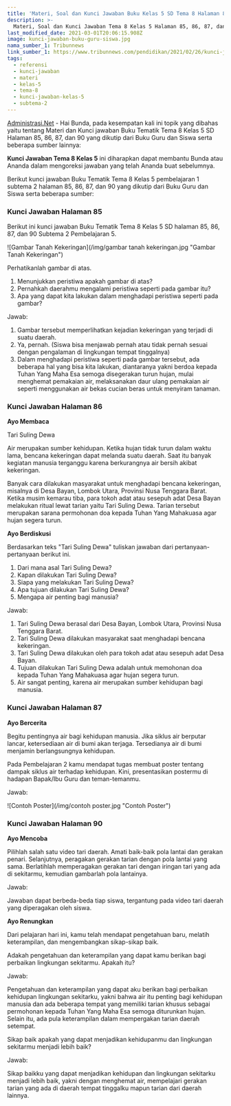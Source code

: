 ```yaml
---
title: 'Materi, Soal dan Kunci Jawaban Buku Kelas 5 SD Tema 8 Halaman 85, 86, 87, dan 90'
description: >-
  Materi, Soal dan Kunci Jawaban Tema 8 Kelas 5 Halaman 85, 86, 87, dan 90 Buku Tematik Kurikulum 2013 Subtema 2 Perubahan Lingkungan.
last_modified_date: 2021-03-01T20:06:15.908Z
image: kunci-jawaban-buku-guru-siswa.jpg
nama_sumber_1: Tribunnews
link_sumber_1: https://www.tribunnews.com/pendidikan/2021/02/26/kunci-jawaban-tema-8-kelas-5-sd-halaman-85-86-87-90-buku-tematik-subtema-2-pembelajaran-5?page=all.
tags:
  - referensi
  - kunci-jawaban
  - materi
  - kelas-5
  - tema-8
  - kunci-jawaban-kelas-5
  - subtema-2
---
```


[Administrasi.Net](https://administrasi.net "Administrasi.Net") - Hai Bunda, pada kesempatan kali ini topik yang dibahas yaitu tentang Materi dan Kunci jawaban Buku Tematik Tema 8 Kelas 5 SD Halaman 85, 86, 87, dan 90 yang dikutip dari Buku Guru dan Siswa serta beberapa sumber lainnya:

**Kunci Jawaban Tema 8 Kelas 5** ini diharapkan dapat membantu Bunda atau Ananda dalam mengoreksi jawaban yang telah Ananda buat sebelumnya. 

Berikut kunci jawaban Buku Tematik Tema 8 Kelas 5 pembelajaran 1 subtema 2 halaman 85, 86, 87, dan 90 yang dikutip dari Buku Guru dan Siswa serta beberapa sumber:

### Kunci Jawaban Halaman 85

Berikut ini kunci jawaban Buku Tematik Tema 8 Kelas 5 SD halaman 85, 86, 87, dan 90 Subtema 2 Pembelajaran 5.

![Gambar Tanah Kekeringan](/img/gambar tanah kekeringan.jpg "Gambar Tanah Kekeringan")

Perhatikanlah gambar di atas.

1. Menunjukkan peristiwa apakah gambar di atas?
2. Pernahkah daerahmu mengalami peristiwa seperti pada gambar itu?
3. Apa yang dapat kita lakukan dalam menghadapi peristiwa seperti pada gambar?

Jawab:

1. Gambar tersebut memperlihatkan kejadian kekeringan yang terjadi di suatu daerah.
2. Ya, pernah. (Siswa bisa menjawab pernah atau tidak pernah sesuai dengan pengalaman di lingkungan tempat tinggalnya)
3. Dalam menghadapi peristiwa seperti pada gambar tersebut, ada beberapa hal yang bisa kita lakukan, diantaranya yakni berdoa kepada Tuhan Yang Maha Esa semoga disegerakan turun hujan, mulai menghemat pemakaian air, melaksanakan daur ulang pemakaian air seperti menggunakan air bekas cucian beras untuk menyiram tanaman.

### Kunci Jawaban Halaman 86

**Ayo Membaca**

Tari Suling Dewa

Air merupakan sumber kehidupan. Ketika hujan tidak turun dalam waktu lama, bencana kekeringan dapat melanda suatu daerah. Saat itu banyak kegiatan manusia terganggu karena berkurangnya air bersih akibat kekeringan.

Banyak cara dilakukan masyarakat untuk menghadapi bencana kekeringan, misalnya di Desa Bayan, Lombok Utara, Provinsi Nusa Tenggara Barat. Ketika musim kemarau tiba, para tokoh adat atau sesepuh adat Desa Bayan melakukan ritual lewat tarian yaitu Tari Suling Dewa. Tarian tersebut merupakan sarana permohonan doa kepada Tuhan Yang Mahakuasa agar hujan segera turun.

**Ayo Berdiskusi**

Berdasarkan teks "Tari Suling Dewa" tuliskan jawaban dari pertanyaan-pertanyaan berikut ini.

1. Dari mana asal Tari Suling Dewa?
2. Kapan dilakukan Tari Suling Dewa?
3. Siapa yang melakukan Tari Suling Dewa?
4. Apa tujuan dilakukan Tari Suling Dewa?
5. Mengapa air penting bagi manusia?

Jawab:

1. Tari Suling Dewa berasal dari Desa Bayan, Lombok Utara, Provinsi Nusa Tenggara Barat.
2. Tari Suling Dewa dilakukan masyarakat saat menghadapi bencana kekeringan.
3. Tari Suling Dewa dilakukan oleh para tokoh adat atau sesepuh adat Desa Bayan.
4. Tujuan dilakukan Tari Suling Dewa adalah untuk memohonan doa kepada Tuhan Yang Mahakuasa agar hujan segera turun.
5. Air sangat penting, karena air merupakan sumber kehidupan bagi manusia.

### Kunci Jawaban Halaman 87

**Ayo Bercerita**

Begitu pentingnya air bagi kehidupan manusia. Jika siklus air berputar lancar, ketersediaan air di bumi akan terjaga. Tersedianya air di bumi menjamin berlangsungnya kehidupan.

Pada Pembelajaran 2 kamu mendapat tugas membuat poster tentang dampak siklus air terhadap kehidupan. Kini, presentasikan postermu di hadapan Bapak/Ibu Guru dan teman-temanmu.

Jawab:

![Contoh Poster](/img/contoh poster.jpg "Contoh Poster")

### Kunci Jawaban Halaman 90

**Ayo Mencoba**

Pilihlah salah satu video tari daerah. Amati baik-baik pola lantai dan gerakan penari. Selanjutnya, peragakan gerakan tarian dengan pola lantai yang sama. Berlatihlah memperagakan gerakan tari dengan iringan tari yang ada di sekitarmu, kemudian gambarlah pola lantainya.

Jawab:

Jawaban dapat berbeda-beda tiap siswa, tergantung pada video tari daerah yang diperagakan oleh siswa.

**Ayo Renungkan**

Dari pelajaran hari ini, kamu telah mendapat pengetahuan baru, melatih keterampilan, dan mengembangkan sikap-sikap baik.

Adakah pengetahuan dan keterampilan yang dapat kamu berikan bagi perbaikan lingkungan sekitarmu. Apakah itu?

Jawab:

Pengetahuan dan keterampilan yang dapat aku berikan bagi perbaikan kehidupan lingkungan sekitarku, yakni bahwa air itu penting bagi kehidupan manusia dan ada beberapa tempat yang memiliki tarian khusus sebagai permohonan kepada Tuhan Yang Maha Esa semoga diturunkan hujan. Selain itu, ada pula keterampilan dalam mempergakan tarian daerah setempat.

Sikap baik apakah yang dapat menjadikan kehidupanmu dan lingkungan sekitarmu menjadi lebih baik?

Jawab:

Sikap baikku yang dapat menjadikan kehidupan dan lingkungan sekitarku menjadi lebih baik, yakni dengan menghemat air, mempelajari gerakan tarian yang ada di daerah tempat tinggalku mapun tarian dari daerah lainnya.

